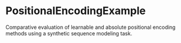 # PositionalEncodingExample
Comparative evaluation of learnable and absolute positional encoding methods using a synthetic sequence modeling task.
